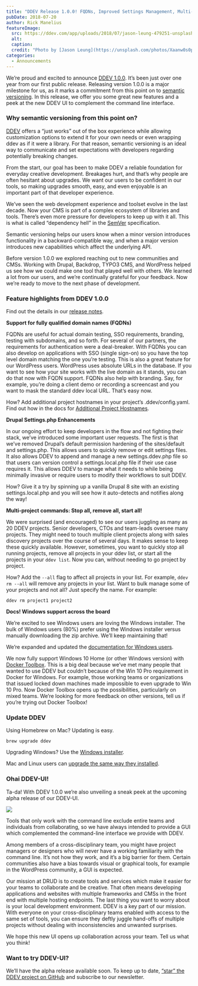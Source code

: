 ```yaml
---
title: "DDEV Release 1.0.0! FQDNs, Improved Settings Management, Multi-Project Commands"
pubDate: 2018-07-20
author: Rick Manelius
featureImage:
  src: https://ddev.com/app/uploads/2018/07/jason-leung-479251-unsplash-e1532107303829.jpg
  alt:
  caption:
  credit: "Photo by [Jason Leung](https://unsplash.com/photos/Xaanw0s0pMk?utm%5Fsource=unsplash&utm%5Fmedium=referral&utm%5Fcontent=creditCopyText) on [Unsplash](https://unsplash.com/search/photos/gift?utm%5Fsource=unsplash&utm%5Fmedium=referral&utm%5Fcontent=creditCopyText)."
categories:
  - Announcements
---
```


We’re proud and excited to announce [DDEV 1.0.0](https://github.com/drud/ddev/releases/tag/v1.0.0). It’s been just over one year from our first public release. Releasing version 1.0.0 is a major milestone for us, as it marks a commitment from this point on to [semantic versioning](https://ddev.readthedocs.io/en/latest/#versioning). In this release, we offer you some great new features and a peek at the new DDEV UI to complement the command line interface.

### Why semantic versioning from this point on?

[DDEV](https://ddev.com/what-is-ddev/) offers a “just works” out of the box experience while allowing customization options to extend it for your own needs or even wrapping ddev as if it were a library. For that reason, semantic versioning is an ideal way to communicate and set expectations with developers regarding potentially breaking changes.

From the start, our goal has been to make DDEV a reliable foundation for everyday creative development. Breakages hurt, and that’s why people are often hesitant about upgrades. We want our users to be confident in our tools, so making upgrades smooth, easy, and even enjoyable is an important part of that developer experience.

We’ve seen the web development experience and toolset evolve in the last decade. Now your CMS is part of a complex ecosystem of libraries and tools. There’s even more pressure for developers to keep up with it all. This is what is called “dependency hell” in the [SemVer](https://semver.org/) specification.

Semantic versioning helps our users know when a minor version introduces functionality in a backward-compatible way, and when a major version introduces new capabilities which affect the underlying API.

Before version 1.0.0 we explored reaching out to new communities and CMSs. Working with Drupal, Backdrop, TYPO3 CMS, and WordPress helped us see how we could make one tool that played well with others. We learned a lot from our users, and we’re continually grateful for your feedback. Now we’re ready to move to the next phase of development.

### Feature highlights from DDEV 1.0.0

Find out the details in our [release notes](https://github.com/drud/ddev/releases/tag/v1.0.0).

**Support for fully qualified domain names (FQDNs)**

FQDNs are useful for actual domain testing, SSO requirements, branding, testing with subdomains, and so forth. For several of our partners, the requirements for authentication were a deal-breaker. With FQDNs you can also develop on applications with SSO (single sign-on) so you have the top level domain matching the one you’re testing. This is also a great feature for our WordPress users. WordPress uses absolute URLs in the database. If you want to see how your site works with the live domain as it stands, you can do that now with FQDN support. FQDNs also help with branding. Say, for example, you’re doing a client demo or recording a screencast and you want to mask the standard ddev local URL. That’s easy now.

How? Add additional project hostnames in your project’s .ddev/config.yaml. Find out how in the docs for [Additional Project Hostnames](https://ddev.readthedocs.io/en/latest/users/extend/additional-hostnames/).

**Drupal Settings.php Enhancements**

In our ongoing effort to keep developers in the flow and not fighting their stack, we’ve introduced some important user requests. The first is that we’ve removed Drupal’s default permission hardening of the sites/default and settings.php. This allows users to quickly remove or edit settings files. It also allows DDEV to append and manage a new settings.ddev.php file so that users can version control a settings.local.php file if their use case requires it. This allows DDEV to manage what it needs to while being minimally invasive or require users to modify their workflows to suit DDEV.

How? Give it a try by spinning up a vanilla Drupal 8 site with an existing settings.local.php and you will see how it auto-detects and notifies along the way!

**Multi-project commands: Stop all, remove all, start all!**

We were surprised (and encouraged) to see our users juggling as many as 20 DDEV projects. Senior developers, CTOs and team-leads oversee many projects. They might need to touch multiple client projects along with sales discovery projects over the course of several days. It makes sense to keep these quickly available. However, sometimes, you want to quickly stop all running projects, remove all projects in your ddev list, or start all the projects in your `ddev list`. Now you can, without needing to go project by project.

How? Add the `--all` flag to affect all projects in your list. For example, `ddev rm --all` will remove any projects in your list. Want to bulk manage some of your projects and not all? Just specify the name. For example:

`ddev rm project1 project2`

**Docs! Windows support across the board**

We’re excited to see Windows users are loving the Windows installer. The bulk of Windows users (80%) prefer using the Windows installer versus manually downloading the zip archive. We’ll keep maintaining that!

We’re expanded and updated the [documentation for Windows users](https://ddev.readthedocs.io/en/latest/#installation-or-upgrade-windows).

We now fully support Windows 10 Home (or other Windows version) with [Docker Toolbox](https://docs.docker.com/toolbox/). This is a big deal because we’ve met many people that wanted to use DDEV but couldn’t because of the Win 10 Pro requirement in Docker for Windows. For example, those working teams or organizations that issued locked down machines made impossible to even upgrade to Win 10 Pro. Now Docker Toolbox opens up the possibilities, particularly on mixed teams. We’re looking for more feedback on other versions, tell us if you’re trying out Docker Toolbox!

### Update DDEV

Using Homebrew on Mac? Updating is easy.

`brew upgrade ddev`

Upgrading Windows? Use the [Windows installer](https://ddev.readthedocs.io/en/latest/#installation-or-upgrade-windows).

Mac and Linux users can [upgrade the same way they installed](https://ddev.readthedocs.io/en/latest/#installationupgrade-script-linux-and-macos).

### Ohai DDEV-UI!

Ta-da! With DDEV 1.0.0 we’re also unveiling a sneak peek at the upcoming alpha release of our DDEV-UI.

![](https://ddev.com/app/uploads/2018/07/ddev-gui-1024x640.jpg)

Tools that only work with the command line exclude entire teams and individuals from collaborating, so we have always intended to provide a GUI which complemented the command-line interface we provide with DDEV.

Among members of a cross-disciplinary team, you might have project managers or designers who will never have a working familiarity with the command line. It’s not how they work, and it’s a big barrier for them. Certain communities also have a bias towards visual or graphical tools, for example in the WordPress community, a GUI is expected.

Our mission at DRUD is to create tools and services which make it easier for your teams to collaborate and be creative. That often means developing applications and websites with multiple frameworks and CMSs in the front end with multiple hosting endpoints. The last thing you want to worry about is your local development environment. DDEV is a key part of our mission. With everyone on your cross-disciplinary teams enabled with access to the same set of tools, you can ensure they deftly juggle hand-offs of multiple projects without dealing with inconsistencies and unwanted surprises.

We hope this new UI opens up collaboration across your team. Tell us what you think!

### Want to try DDEV-UI?

We’ll have the alpha release available soon. To keep up to date, [“star” the DDEV project on GitHub](https://github.com/drud/ddev) and subscribe to our newsletter.
